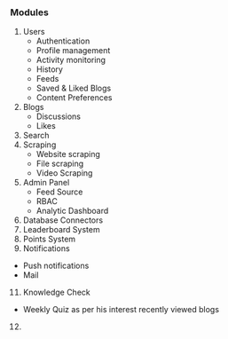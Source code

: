 ### Modules
1. Users
   - Authentication
   - Profile management
   - Activity monitoring
   - History
   - Feeds
   - Saved & Liked Blogs
   - Content Preferences
2. Blogs
   - Discussions
   - Likes
3. Search
4. Scraping
   - Website scraping
   - File scraping
   - Video Scraping
6. Admin Panel
   - Feed Source
   - RBAC
   - Analytic Dashboard
7. Database Connectors
8. Leaderboard System
9. Points System
10. Notifications
   - Push notifications
   - Mail
11. Knowledge Check
   - Weekly Quiz as per his interest recently viewed blogs
12. 

